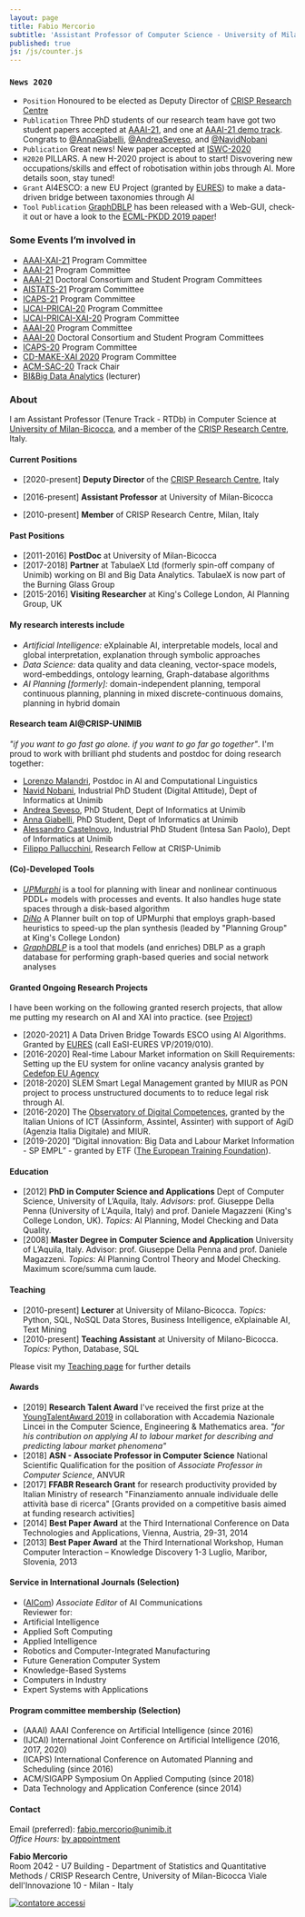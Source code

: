 ```yaml
---
layout: page
title: Fabio Mercorio
subtitle: 'Assistant Professor of Computer Science - University of Milano-Bicocca, Italy'
published: true
js: /js/counter.js
---
```

### ``News 2020``
- ``Position`` Honoured to be elected as Deputy Director of [CRISP Research Centre](https://www.crisp-org.it/)
- ``Publication`` Three PhD students of our research team have got two student papers accepted at [AAAI-21](https://aaai.org/Conferences/AAAI-21/student-abstract-call/), and one at [AAAI-21 demo track](https://aaai.org/Conferences/AAAI-21/aaai21demoscall/). Congrats to [@AnnaGiabelli](https://www.unimib.it/anna-giabelli), [@AndreaSeveso](https://www.unimib.it/andrea-seveso), and [@NavidNobani](https://www.unimib.it/navid-nobani)
- ``Publication`` Great news! New paper accepted at [ISWC-2020](https://link.springer.com/chapter/10.1007%2F978-3-030-62466-8_35)
- ``H2020`` PILLARS. A new H-2020 project is about to start! Disvovering new occupations/skills and effect of robotisation within jobs through AI. More details soon, stay tuned! 
- ``Grant`` AI4ESCO: a new EU Project (granted by [EURES](https://ec.europa.eu/social/main.jsp?catId=629&langId=en&callId=552&furtherCalls=yes)) to make a data-driven bridge between taxonomies through AI
- ``Tool`` ``Publication`` [GraphDBLP](https://github.com/fabiomercorio/GraphDBLP) has been released with a Web-GUI, check-it out or have a look to the [ECML-PKDD 2019 paper](https://link.springer.com/chapter/10.1007/978-3-030-46133-1_46)!


### Some Events I’m involved in
- [AAAI-XAI-21](https://sites.google.com/view/xaiworkshop/topic) Program Committee 
- [AAAI-21](https://aaai.org/Conferences/AAAI-21/) Program Committee
- [AAAI-21](https://aaai.org/Conferences/AAAI-21/) Doctoral Consortium and Student Program Committees
- [AISTATS-21](http://aistats.org/) Program Committee
- [ICAPS-21](https://icaps21.icaps-conference.org/) Program Committee
- [IJCAI-PRICAI-20](https://ijcai20.org/) Program Committee
- [IJCAI-PRICAI-XAI-20](https://sites.google.com/view/xai2020/home) Program Committee
- [AAAI-20](https://aaai.org/Conferences/AAAI-20/) Program Committee
- [AAAI-20](https://aaai.org/Conferences/AAAI-20/) Doctoral Consortium and Student Program Committees
- [ICAPS-20](https://icaps20.icaps-conference.org/) Program Committee
- [CD-MAKE-XAI 2020](https://cd-make.net/make-explainable-ai/) Program Committee
- [ACM-SAC-20](https://www.sigapp.org/sac/sac2020/)  Track Chair
- [BI&Big Data Analytics](http://www.bimasterbicocca.it/) (lecturer)

### About
I am Assistant Professor (Tenure Track - RTDb) in Computer Science at [University of Milan-Bicocca](https://www.unimib.it/), and a member of the [CRISP Research Centre](https://www.crisp-org.it/), Italy.

#### Current Positions
+ [2020-present] **Deputy Director** of the [CRISP Research Centre](https://www.crisp-org.it/), Italy
- [2016-present] **Assistant Professor**  at University of Milan-Bicocca
+ [2010-present] **Member** of CRISP Research Centre, Milan, Italy

####  Past Positions
- [2011-2016] **PostDoc** at University of Milan-Bicocca
- [2017-2018] **Partner** at TabulaeX Ltd (formerly spin-off company of Unimib) working on BI and Big Data Analytics. TabulaeX is now part of the Burning Glass Group
- [2015-2016] **Visiting Researcher** at King's College London, AI Planning Group, UK


#### My research interests include
- *Artificial Intelligence:* eXplainable AI, interpretable models, local and global interpretation, explanation through symbolic approaches
- *Data Science:* data quality and data cleaning, vector-space models, word-embeddings, ontology learning, Graph-database algorithms 
- *AI Planning [formerly]:* domain-independent planning, temporal continuous planning, planning in mixed discrete-continuous domains, planning in hybrid domain

#### Research team AI@CRISP-UNIMIB
_"if you want to go fast go alone. if you want to go far go together"_. I'm proud to work with brilliant phd students and postdoc for doing research together:
- [Lorenzo Malandri](https://www.linkedin.com/in/lorenzo-malandri-749bb652/), Postdoc in AI and Computational Linguistics
- [Navid Nobani](https://www.linkedin.com/in/navidnobani/), Industrial PhD Student (Digital Attitude), Dept of Informatics at Unimib 
- [Andrea Seveso](https://www.linkedin.com/in/andreaseveso/), PhD Student, Dept of Informatics at Unimib 
- [Anna Giabelli](https://www.linkedin.com/in/anna-giabelli-42985718b/), PhD Student, Dept of Informatics at Unimib
- [Alessandro Castelnovo](https://www.linkedin.com/in/alessandro-castelnovo-66421399/), Industrial PhD Student (Intesa San Paolo), Dept of Informatics at Unimib 
- [Filippo Pallucchini](https://www.linkedin.com/in/filippo-pallucchini-5322b7103/), Research Fellow at CRISP-Unimib 







#### (Co)-Developed Tools
- [*UPMurphi*](https://github.com/fabiomercorio/UPMurphi) is a tool for  planning with linear and nonlinear continuous PDDL+ models with processes and events. It also handles huge state spaces through a disk-based algorithm
- [*DiNo*](https://github.com/KCL-Planning/DiNo) A Planner built on top of UPMurphi that employs graph-based heuristics to speed-up the plan synthesis (leaded by "Planning Group" at King's College London)
- [*GraphDBLP*](https://github.com/fabiomercorio/GraphDBLP) is a tool that models (and enriches) DBLP as a graph database for performing graph-based queries and social network analyses

#### Granted Ongoing Research Projects
I have been working on the following granted reserch projects, that allow me putting my research on AI and XAI into practice. (see [Project](https://fabiomercorio.github.io/projects/))  
- [2020-2021] A Data Driven Bridge Towards ESCO using AI Algorithms. Granted by [EURES](https://ec.europa.eu/eures/public/it/homepage) (call EaSI-EURES VP/2019/010).
- [2016-2020] Real-time Labour Market information on Skill Requirements: Setting up the EU system for online vacancy analysis granted by [Cedefop EU Agency](https://www.cedefop.europa.eu/it/about-cedefop/public-procurement/real-time-labour-market-information-skill-requirements-setting-eu)
- [2018-2020] SLEM Smart Legal Management granted by MIUR as PON project to process unstructured documents to to reduce legal risk through AI.
- [2016-2020] The [Observatory of Digital Competences](http://competenzedigitali.org/), granted by  the Italian Unions of ICT  (Assinform, Assintel, Assinter) with support of AgiD (Agenzia Italia Digitale) and MIUR. 
- [2019-2020] ”Digital  innovation:   Big  Data  and  Labour  Market  Information  -  SP  EMPL”  -  granted by ETF ([The European  Training  Foundation](https://www.etf.europa.eu/)). 

####  Education
- [2012] **PhD in Computer Science and Applications** Dept of Computer Science, University of L’Aquila, Italy. *Advisors*: prof. Giuseppe Della Penna (University of L'Aquila, Italy) and prof. Daniele Magazzeni (King's College London, UK). *Topics:* AI Planning, Model Checking and Data Quality.
- [2008] **Master Degree in Computer Science and Application** University of L’Aquila, Italy. Advisor: prof. Giuseppe Della Penna and prof. Daniele Magazzeni. *Topics:* AI Planning Control Theory and Model Checking. Maximum score/summa cum laude.

#### Teaching
- [2010-present] **Lecturer** at University of Milano-Bicocca. *Topics:* Python, SQL, NoSQL Data Stores, Business Intelligence, eXplainable AI, Text Mining
- [2010-present] **Teaching Assistant** at University of Milano-Bicocca. *Topics:* Python, Database, SQL

Please visit my [Teaching page](https://fabiomercorio.github.io/teaching/) for further details

#### Awards
- [2019]  **Research Talent Award** I've received the first prize at the [YoungTalentAward 2019](https://www.unimib.it/ricerca/finanziamenti/finanziamenti-ateneo/premio-giovani-talenti) in collaboration with Accademia Nazionale Lincei in the Computer Science, Engineering & Mathematics area. _"for his contribution on applying AI to labour market for describing and predicting labour market phenomena"_
- [2018]  **ASN - Associate Professor in Computer Science** National Scientific Qualification for the position of *Associate Professor in Computer Science*, ANVUR
- [2017]  **FFABR Research Grant** for research productivity provided by Italian Ministry of research "Finanziamento annuale individuale delle attività base di ricerca" [Grants provided on a competitive basis aimed at funding research activities]
- [2014] **Best Paper Award** at the Third International Conference on Data Technologies and Applications, Vienna, Austria, 29-31, 2014
- [2013] **Best Paper Award** at the Third International Workshop, Human Computer Interaction – Knowledge Discovery 1-3 Luglio, Maribor, Slovenia, 2013

#### Service in International Journals (Selection)
- ([AICom](https://www.aicommunications.eu/)) *Associate Editor* of AI Communications   
Reviewer for:
- Artificial Intelligence
- Applied Soft Computing
- Applied Intelligence
- Robotics and Computer-Integrated Manufacturing
- Future Generation Computer System
- Knowledge-Based Systems
- Computers in Industry
- Expert Systems with Applications

#### Program committee membership (Selection)
- (AAAI) AAAI Conference on Artificial Intelligence (since 2016) 
- (IJCAI) International Joint Conference on Artificial Intelligence (2016, 2017, 2020)
- (ICAPS) International Conference on Automated Planning and Scheduling (since 2016)
- ACM/SIGAPP Symposium On Applied Computing (since 2018)
- Data Technology and Application  Conference (since 2014)

#### Contact
Email (preferred): [fabio.mercorio@unimib.it](mailto:fabio.mercorio@unimib.it)  
*Office Hours:* [by appointment](https://www.meetingbird.com/l/mercorio/LiveMercorio)

**Fabio Mercorio**  
Room 2042 - U7 Building - Department of Statistics and Quantitative Methods / CRISP Research Centre, University of Milan-Bicocca
Viale dell'Innovazione 10 - Milan - Italy



<!-- Histats.com  START  (aync)-->
<script type="text/javascript">var _Hasync= _Hasync|| [];
_Hasync.push(['Histats.start', '1,746089,4,0,0,0,00000000']);
_Hasync.push(['Histats.fasi', '1']);
_Hasync.push(['Histats.track_hits', '']);
(function() {
var hs = document.createElement('script'); hs.type = 'text/javascript'; hs.async = true;
hs.src = ('//s10.histats.com/js15_as.js');
(document.getElementsByTagName('head')[0] || document.getElementsByTagName('body')[0]).appendChild(hs);
})();</script>
<noscript><a href="/" target="_blank"><img  src="//sstatic1.histats.com/0.gif?746089&101" alt="contatore accessi" border="0"></a></noscript>
<!-- Histats.com  END  -->
